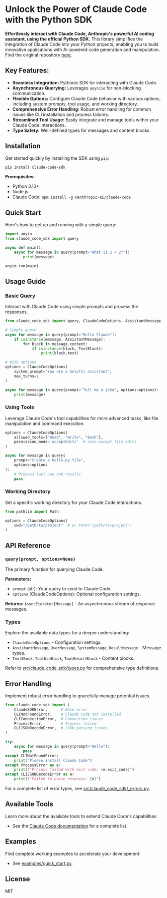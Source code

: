 # Unlock the Power of Claude Code with the Python SDK

**Effortlessly interact with Claude Code, Anthropic's powerful AI coding assistant, using the official Python SDK.**  This library simplifies the integration of Claude Code into your Python projects, enabling you to build innovative applications with AI-powered code generation and manipulation.  Find the original repository [here](https://github.com/anthropics/claude-code-sdk-python).

## Key Features:

*   **Seamless Integration:** Pythonic SDK for interacting with Claude Code.
*   **Asynchronous Querying:**  Leverages `asyncio` for non-blocking communication.
*   **Flexible Options:**  Configure Claude Code behavior with various options, including system prompts, tool usage, and working directory.
*   **Comprehensive Error Handling:**  Robust error handling for common issues like CLI installation and process failures.
*   **Streamlined Tool Usage:**  Easily integrate and manage tools within your Claude Code interactions.
*   **Type Safety:**  Well-defined types for messages and content blocks.

## Installation

Get started quickly by installing the SDK using `pip`:

```bash
pip install claude-code-sdk
```

**Prerequisites:**

*   Python 3.10+
*   Node.js
*   Claude Code: `npm install -g @anthropic-ai/claude-code`

## Quick Start

Here's how to get up and running with a simple query:

```python
import anyio
from claude_code_sdk import query

async def main():
    async for message in query(prompt="What is 2 + 2?"):
        print(message)

anyio.run(main)
```

## Usage Guide

### Basic Query

Interact with Claude Code using simple prompts and process the responses.

```python
from claude_code_sdk import query, ClaudeCodeOptions, AssistantMessage, TextBlock

# Simple query
async for message in query(prompt="Hello Claude"):
    if isinstance(message, AssistantMessage):
        for block in message.content:
            if isinstance(block, TextBlock):
                print(block.text)

# With options
options = ClaudeCodeOptions(
    system_prompt="You are a helpful assistant",
    max_turns=1
)

async for message in query(prompt="Tell me a joke", options=options):
    print(message)
```

### Using Tools

Leverage Claude Code's tool capabilities for more advanced tasks, like file manipulation and command execution.

```python
options = ClaudeCodeOptions(
    allowed_tools=["Read", "Write", "Bash"],
    permission_mode='acceptEdits'  # auto-accept file edits
)

async for message in query(
    prompt="Create a hello.py file", 
    options=options
):
    # Process tool use and results
    pass
```

### Working Directory

Set a specific working directory for your Claude Code interactions.

```python
from pathlib import Path

options = ClaudeCodeOptions(
    cwd="/path/to/project"  # or Path("/path/to/project")
)
```

## API Reference

### `query(prompt, options=None)`

The primary function for querying Claude Code.

**Parameters:**

*   `prompt` (str): Your query to send to Claude Code.
*   `options` (ClaudeCodeOptions):  Optional configuration settings.

**Returns:** `AsyncIterator[Message]` - An asynchronous stream of response messages.

### Types

Explore the available data types for a deeper understanding:

*   `ClaudeCodeOptions` - Configuration settings.
*   `AssistantMessage`, `UserMessage`, `SystemMessage`, `ResultMessage` - Message types.
*   `TextBlock`, `ToolUseBlock`, `ToolResultBlock` - Content blocks.

Refer to [src/claude_code_sdk/types.py](src/claude_code_sdk/types.py) for comprehensive type definitions.

## Error Handling

Implement robust error handling to gracefully manage potential issues.

```python
from claude_code_sdk import (
    ClaudeSDKError,      # Base error
    CLINotFoundError,    # Claude Code not installed
    CLIConnectionError,  # Connection issues
    ProcessError,        # Process failed
    CLIJSONDecodeError,  # JSON parsing issues
)

try:
    async for message in query(prompt="Hello"):
        pass
except CLINotFoundError:
    print("Please install Claude Code")
except ProcessError as e:
    print(f"Process failed with exit code: {e.exit_code}")
except CLIJSONDecodeError as e:
    print(f"Failed to parse response: {e}")
```

For a complete list of error types, see [src/claude_code_sdk/_errors.py](src/claude_code_sdk/_errors.py).

## Available Tools

Learn more about the available tools to extend Claude Code's capabilities:

*   See the [Claude Code documentation](https://docs.anthropic.com/en/docs/claude-code/settings#tools-available-to-claude) for a complete list.

## Examples

Find complete working examples to accelerate your development:

*   See [examples/quick_start.py](examples/quick_start.py).

## License

MIT